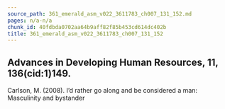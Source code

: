 ```yaml
---
source_path: 361_emerald_asm_v022_3611783_ch007_131_152.md
pages: n/a-n/a
chunk_id: 40fdbda0702aa64b9aff82f85b453cd614dc402b
title: 361_emerald_asm_v022_3611783_ch007_131_152
---
```

## Advances in Developing Human Resources, 11, 136(cid:1)149.

Carlson, M. (2008). I’d rather go along and be considered a man: Masculinity and bystander
